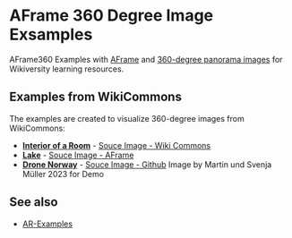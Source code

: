 # AFrame 360 Degree Image Exsamples
AFrame360 Examples with [AFrame](https://aframe.io/examples/showcase/sky/) and [360-degree panorama images](https://commons.wikimedia.org/w/index.php?title=Special:Search&limit=250&offset=0&profile=default&search=360-degree+&advancedSearch-current=%7B%7D&ns0=1&ns6=1&ns12=1&ns14=1&ns100=1&ns106=1) for Wikiversity learning resources.

## Examples from WikiCommons
The examples are created to visualize 360-degree images from WikiCommons:
* **[Interior of a Room](https://niebert.github.io/aframe360samples/interior/index.html)** - [Souce Image - Wiki Commons](https://commons.wikimedia.org/wiki/File:Interior_of_Hallwylska_360_degree_28.JPG)
* **[Lake](https://niebert.github.io/aframe360samples/interior/index.html)** - [Souce Image - AFrame](https://aframe.io/aframe/examples/showcase/composite/lake.jpg)
* **[Drone Norway](https://niebert.github.io/aframe360samples/dronenorway/index.html)** - [Souce Image - Github](https://aframe.io/aframe/examples/showcase/composite/dronenorway.jpg) Image by Martin und Svenja Müller 2023 for Demo

## See also 
* [AR-Examples](https://www.github.com/niebert/AR-Examples)
